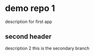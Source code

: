 # demo repo 1
description for first app

## second header

description 2
this is the secondary branch